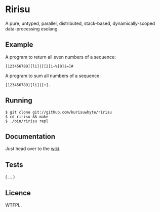 Ririsu
======

A pure, untyped, parallel, distributed, stack-based, dynamically-scoped
data-processing esolang.


## Example

A program to return all even numbers of a sequence:

    [123456789][li]|[[2]i~%[0]i=]#
    
A program to sum all numbers of a sequence:

    [123456789][li]|[+].


## Running

    $ git clone git://github.com/kurisuwhyte/ririsu
    $ cd ririsu && make
    $ ./bin/ririsu repl


## Documentation

Just head over to the [wiki](https://github.com/kurisuwhyte/ririsu/wiki).


## Tests

( ... )


## Licence

WTFPL.
